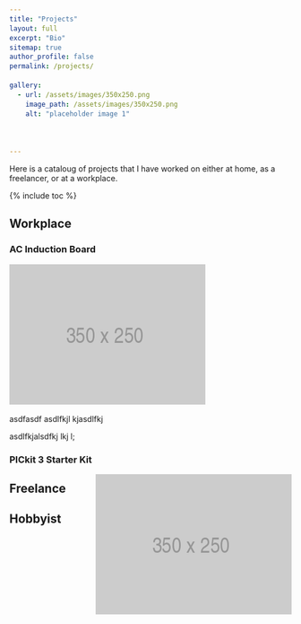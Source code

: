 ```yaml
---
title: "Projects"
layout: full
excerpt: "Bio"
sitemap: true
author_profile: false
permalink: /projects/

gallery:
  - url: /assets/images/350x250.png
    image_path: /assets/images/350x250.png
    alt: "placeholder image 1"



---
```


Here is a cataloug of projects that I have worked on either at home, as a freelancer, or at a workplace. 

{% include toc %} 

## Workplace

### AC Induction Board

<img src="/assets/images/350x250.png">

asdfasdf asdlfkjl kjasdlfkj 

asdlfkjalsdfkj lkj l;

### PICkit 3 Starter Kit

<img style="float: right;" src="/assets/images/350x250.png">

## Freelance



## Hobbyist
